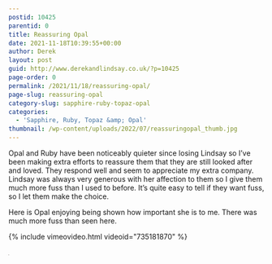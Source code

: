 ```yaml
---
postid: 10425
parentid: 0
title: Reassuring Opal
date: 2021-11-18T10:39:55+00:00
author: Derek
layout: post
guid: http://www.derekandlindsay.co.uk/?p=10425
page-order: 0
permalink: /2021/11/18/reassuring-opal/
page-slug: reassuring-opal
category-slug: sapphire-ruby-topaz-opal
categories:
  - 'Sapphire, Ruby, Topaz &amp; Opal'
thumbnail: /wp-content/uploads/2022/07/reassuringopal_thumb.jpg
---
```

Opal and Ruby have been noticeably quieter since losing Lindsay so I’ve been making extra efforts to reassure them that they are still looked after and loved. They respond well and seem to appreciate my extra company. Lindsay was always very generous with her affection to them so I give them much more fuss than I used to before. It’s quite easy to tell if they want fuss, so I let them make the choice.

Here is Opal enjoying being shown how important she is to me. There was much more fuss than seen here.

{% include vimeovideo.html videoid="735181870" %}

<img src="/wp-content/uploads/2022/07/reassuringopal_thumb.jpg" alt="happy rats" title="happy rats" width="1" height="1" class="aligncenter size-full wp-image-9545" />